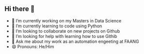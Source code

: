 ## Hi there 👋

- 🔭 I’m currently working on my Masters in Data Science 
- 🌱 I’m currently learning to code using Python
- 👯 I’m looking to collaborate on new projects on Github
- 🤔 I’m looking for help with learning how to use Githib
- 💬 Ask me about my work as an automation engeeting at FAANG
- 😄 Pronouns: He/Him

